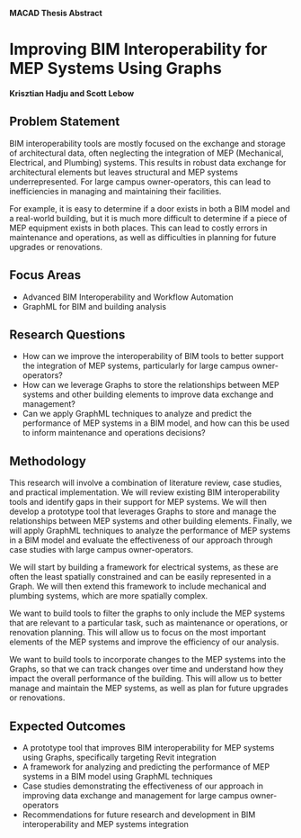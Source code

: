 **MACAD Thesis Abstract**
# Improving BIM Interoperability for MEP Systems Using Graphs
**Krisztian Hadju and Scott Lebow**

## Problem Statement
BIM interoperability tools are mostly focused on the exchange and storage of architectural data, often neglecting the integration of MEP (Mechanical, Electrical, and Plumbing) systems.  This results in robust data exchange for architectural elements but leaves structural and MEP systems underrepresented.  For large campus owner-operators, this can lead to inefficiencies in managing and maintaining their facilities.  

For example, it is easy to determine if a door exists in both a BIM model and a real-world building, but it is much more difficult to determine if a piece of MEP equipment exists in both places.  This can lead to costly errors in maintenance and operations, as well as difficulties in planning for future upgrades or renovations.

## Focus Areas
- Advanced BIM Interoperability and Workflow Automation
- GraphML for BIM and building analysis

## Research Questions
- How can we improve the interoperability of BIM tools to better support the integration of MEP systems, particularly for large campus owner-operators?  
- How can we leverage Graphs to store the relationships between MEP systems and other building elements to improve data exchange and management?  
- Can we apply GraphML techniques to analyze and predict the performance of MEP systems in a BIM model, and how can this be used to inform maintenance and operations decisions?

## Methodology
This research will involve a combination of literature review, case studies, and practical implementation.  We will review existing BIM interoperability tools and identify gaps in their support for MEP systems.  We will then develop a prototype tool that leverages Graphs to store and manage the relationships between MEP systems and other building elements.  Finally, we will apply GraphML techniques to analyze the performance of MEP systems in a BIM model and evaluate the effectiveness of our approach through case studies with large campus owner-operators.

We will start by building a framework for electrical systems, as these are often the least spatially constrained and can be easily represented in a Graph.  We will then extend this framework to include mechanical and plumbing systems, which are more spatially complex.

We want to build tools to filter the graphs to only include the MEP systems that are relevant to a particular task, such as maintenance or operations, or renovation planning.  This will allow us to focus on the most important elements of the MEP systems and improve the efficiency of our analysis.

We want to build tools to incorporate changes to the MEP systems into the Graphs, so that we can track changes over time and understand how they impact the overall performance of the building.  This will allow us to better manage and maintain the MEP systems, as well as plan for future upgrades or renovations.

## Expected Outcomes
- A prototype tool that improves BIM interoperability for MEP systems using Graphs, specifically targeting Revit integration
- A framework for analyzing and predicting the performance of MEP systems in a BIM model using GraphML techniques
- Case studies demonstrating the effectiveness of our approach in improving data exchange and management for large campus owner-operators
- Recommendations for future research and development in BIM interoperability and MEP systems integration